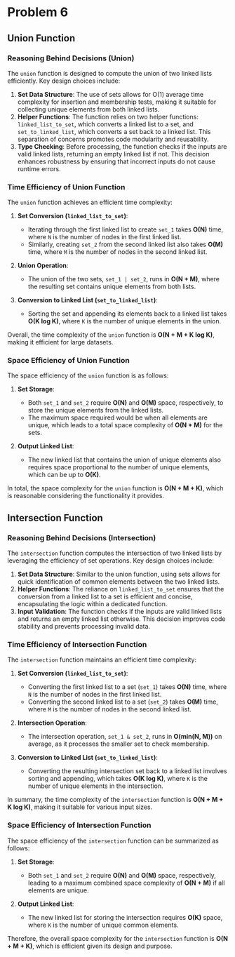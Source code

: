 # Problem 6

## Union Function

### Reasoning Behind Decisions (Union)

The `union` function is designed to compute the union of two linked lists efficiently. Key design choices include:

1. **Set Data Structure**: The use of sets allows for O(1) average time complexity for insertion and membership tests, making it suitable for collecting unique elements from both linked lists.
2. **Helper Functions**: The function relies on two helper functions: `linked_list_to_set`, which converts a linked list to a set, and `set_to_linked_list`, which converts a set back to a linked list. This separation of concerns promotes code modularity and reusability.
3. **Type Checking**: Before processing, the function checks if the inputs are valid linked lists, returning an empty linked list if not. This decision enhances robustness by ensuring that incorrect inputs do not cause runtime errors.

### Time Efficiency of Union Function

The `union` function achieves an efficient time complexity:

1. **Set Conversion (`linked_list_to_set`)**:
   - Iterating through the first linked list to create `set_1` takes **O(N)** time, where `N` is the number of nodes in the first linked list.
   - Similarly, creating `set_2` from the second linked list also takes **O(M)** time, where `M` is the number of nodes in the second linked list.

2. **Union Operation**:
   - The union of the two sets, `set_1 | set_2`, runs in **O(N + M)**, where the resulting set contains unique elements from both lists.

3. **Conversion to Linked List (`set_to_linked_list`)**:
   - Sorting the set and appending its elements back to a linked list takes **O(K log K)**, where `K` is the number of unique elements in the union.

Overall, the time complexity of the `union` function is **O(N + M + K log K)**, making it efficient for large datasets.

### Space Efficiency of Union Function

The space efficiency of the `union` function is as follows:

1. **Set Storage**:
   - Both `set_1` and `set_2` require **O(N)** and **O(M)** space, respectively, to store the unique elements from the linked lists.
   - The maximum space required would be when all elements are unique, which leads to a total space complexity of **O(N + M)** for the sets.

2. **Output Linked List**:
   - The new linked list that contains the union of unique elements also requires space proportional to the number of unique elements, which can be up to **O(K)**.

In total, the space complexity for the `union` function is **O(N + M + K)**, which is reasonable considering the functionality it provides.

## Intersection Function

### Reasoning Behind Decisions (Intersection)

The `intersection` function computes the intersection of two linked lists by leveraging the efficiency of set operations. Key design choices include:

1. **Set Data Structure**: Similar to the union function, using sets allows for quick identification of common elements between the two linked lists.
2. **Helper Functions**: The reliance on `linked_list_to_set` ensures that the conversion from a linked list to a set is efficient and concise, encapsulating the logic within a dedicated function.
3. **Input Validation**: The function checks if the inputs are valid linked lists and returns an empty linked list otherwise. This decision improves code stability and prevents processing invalid data.

### Time Efficiency of Intersection Function

The `intersection` function maintains an efficient time complexity:

1. **Set Conversion (`linked_list_to_set`)**:
   - Converting the first linked list to a set (`set_1`) takes **O(N)** time, where `N` is the number of nodes in the first linked list.
   - Converting the second linked list to a set (`set_2`) takes **O(M)** time, where `M` is the number of nodes in the second linked list.

2. **Intersection Operation**:
   - The intersection operation, `set_1 & set_2`, runs in **O(min(N, M))** on average, as it processes the smaller set to check membership.

3. **Conversion to Linked List (`set_to_linked_list`)**:
   - Converting the resulting intersection set back to a linked list involves sorting and appending, which takes **O(K log K)**, where `K` is the number of unique elements in the intersection.

In summary, the time complexity of the `intersection` function is **O(N + M + K log K)**, making it suitable for various input sizes.

### Space Efficiency of Intersection Function

The space efficiency of the `intersection` function can be summarized as follows:

1. **Set Storage**:
   - Both `set_1` and `set_2` require **O(N)** and **O(M)** space, respectively, leading to a maximum combined space complexity of **O(N + M)** if all elements are unique.

2. **Output Linked List**:
   - The new linked list for storing the intersection requires **O(K)** space, where `K` is the number of unique common elements.

Therefore, the overall space complexity for the `intersection` function is **O(N + M + K)**, which is efficient given its design and purpose.
